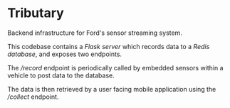# Tributary

Backend infrastructure for Ford's sensor streaming system. 

This codebase contains a _Flask server_ which records data to a _Redis database_, and exposes two endpoints. 

The _/record_ endpoint is periodically called by embedded sensors within a vehicle to post data to the database. 

The data is then retrieved by a user facing mobile application using the _/collect_ endpoint.
